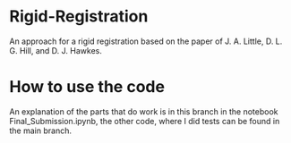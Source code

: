 # Rigid-Registration
An approach for a rigid registration based on the paper of J. A. Little, D. L. G. Hill, and D. J. Hawkes.

# How to use the code
An explanation of the parts that do work is in this branch in the notebook Final_Submission.ipynb, the other code, where I did tests can be found in the main branch.
